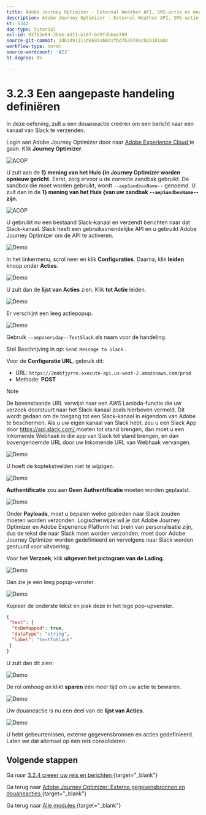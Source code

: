 ```yaml
---
title: Adobe Journey Optimizer - External Weather API, SMS-actie en meer - Aangepaste acties definiëren
description: Adobe Journey Optimizer - External Weather API, SMS-actie en meer - Aangepaste acties definiëren
kt: 5342
doc-type: tutorial
exl-id: 92752e84-3bbe-4d11-b187-bd9fdbbee709
source-git-commit: 3d61d91111d8693ab031fbd7b26706c02818108c
workflow-type: tm+mt
source-wordcount: '423'
ht-degree: 0%

---
```


# 3.2.3 Een aangepaste handeling definiëren

In deze oefening, zult u een douaneactie creëren om een bericht naar een kanaal van Slack te verzenden.

Login aan Adobe Journey Optimizer door naar [ Adobe Experience Cloud ](https://experience.adobe.com) te gaan. Klik **Journey Optimizer**.

![ ACOP ](./../../../../modules/delivery-activation/ajo-b2c/ajob2c-1/images/acophome.png)

U zult aan de **1} mening van het Huis {in Journey Optimizer worden opnieuw gericht.** Eerst, zorg ervoor u de correcte zandbak gebruikt. De sandbox die moet worden gebruikt, wordt `--aepSandboxName--` genoemd. U zult dan in de **1} mening van het Huis {van uw zandbak `--aepSandboxName--` zijn.**

![ ACOP ](./../../../../modules/delivery-activation/ajo-b2c/ajob2c-1/images/acoptriglp.png)

U gebruikt nu een bestaand Slack-kanaal en verzendt berichten naar dat Slack-kanaal. Slack heeft een gebruiksvriendelijke API en u gebruikt Adobe Journey Optimizer om de API te activeren.

![ Demo ](./images/slack.png)

In het linkermenu, scrol neer en klik **Configuraties**. Daarna, klik **leiden** knoop onder **Acties**.

![ Demo ](./images/menuactions.png)

U zult dan de **lijst van Acties** zien. Klik **tot Actie** leiden.

![ Demo ](./images/acthome.png)

Er verschijnt een leeg actiepopup.

![ Demo ](./images/emptyact.png)

Gebruik `--aepUserLdap--TextSlack` als naam voor de handeling.

Stel Beschrijving in op: `Send Message to Slack` .

Voor de **Configuratie URL**, gebruik dit:

- URL: `https://2mnbfjyrre.execute-api.us-west-2.amazonaws.com/prod`
- Methode: **POST**

>[!NOTE]
>
>De bovenstaande URL verwijst naar een AWS Lambda-functie die uw verzoek doorstuurt naar het Slack-kanaal zoals hierboven vermeld. Dit wordt gedaan om de toegang tot een Slack-kanaal in eigendom van Adobe te beschermen. Als u uw eigen kanaal van Slack hebt, zou u een Slack App door [ https://api.slack.com/ ](https://api.slack.com/) moeten tot stand brengen, dan moet u een Inkomende Webhaak in die app van Slack tot stand brengen, en dan bovengenoemde URL door uw Inkomende URL van Webhaak vervangen.

![ Demo ](./images/slackname.png)

U hoeft de koptekstvelden niet te wijzigen.

![ Demo ](./images/slackurl.png)

**Authentificatie** zou aan **Geen Authentificatie** moeten worden geplaatst.

![ Demo ](./images/slackauth.png)

Onder **Payloads**, moet u bepalen welke gebieden naar Slack zouden moeten worden verzonden. Logischerwijze wil je dat Adobe Journey Optimizer en Adobe Experience Platform het brein van personalisatie zijn, dus de tekst die naar Slack moet worden verzonden, moet door Adobe Journey Optimizer worden gedefinieerd en vervolgens naar Slack worden gestuurd voor uitvoering.

Voor het **Verzoek**, klik **uitgeven het pictogram van de Lading**.

![ Demo ](./images/slackmsgp.png)

Dan zie je een leeg popup-venster.

![ Demo ](./images/slackmsgpopup.png)

Kopieer de onderste tekst en plak deze in het lege pop-upvenster.

```json
{
 "text": {
  "toBeMapped": true,
  "dataType": "string",
  "label": "textToSlack"
 }
}
```

U zult dan dit zien:

![ Demo ](./images/slackmsgpopup1.png)

De rol omhoog en klikt **sparen** één meer tijd om uw actie te bewaren.

![ Demo ](./images/slackmsgpopup3.png)

Uw douaneactie is nu een deel van de **lijst van Acties**.

![ Demo ](./images/slackdone.png)

U hebt gebeurtenissen, externe gegevensbronnen en acties gedefinieerd. Laten we dat allemaal op één reis consolideren.

## Volgende stappen

Ga naar [ 3.2.4 creeer uw reis en berichten ](./ex4.md){target="_blank"}

Ga terug naar [ Adobe Journey Optimizer: Externe gegevensbronnen en douaneacties ](journey-orchestration-external-weather-api-sms.md){target="_blank"}

Ga terug naar [ Alle modules ](./../../../../overview.md){target="_blank"}
